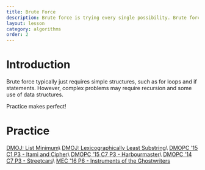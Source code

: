 ```yaml
---
title: Brute Force
description: Brute force is trying every single possibility. Brute force is often inefficient, but may suffice for certain problems.
layout: lesson
category: algorithms
order: 2
---
```


# Introduction
Brute force typically just requires simple structures, such as for loops and if statements. However, complex problems may require recursion and some use of data structures.

Practice makes perfect!

# Practice
[DMOJ: List Minimum](https://dmoj.ca/problem/bf1)\\
[DMOJ: Lexicographically Least Substring](https://dmoj.ca/problem/bf2)\\
[DMOPC '15 C1 P3 - Itami and Cipher](https://dmoj.ca/problem/dmopc15c1p3)\\
[DMOPC '15 C7 P3 - Harbourmaster](https://dmoj.ca/problem/dmopc15c7p3)\\
[DMOPC '14 C7 P3 - Streetcars](https://dmoj.ca/problem/dmopc14c6p3)\\
[MEC '16 P6 - Instruments of the Ghostwriters](https://dmoj.ca/problem/mec16p6)

